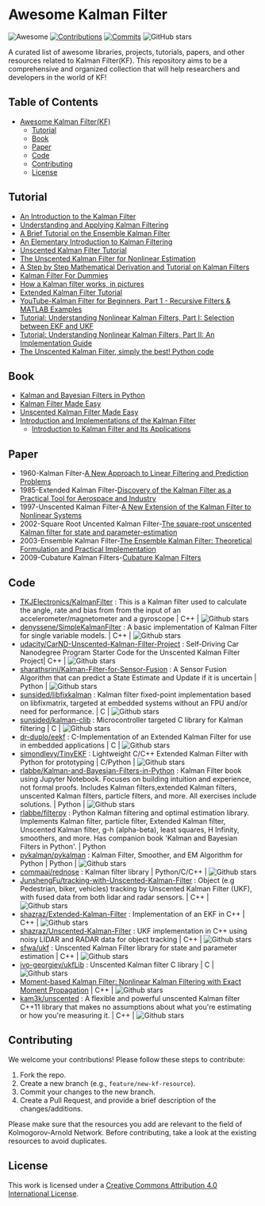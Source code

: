 # Awesome Kalman Filter

![Awesome](https://awesome.re/badge.svg) [![Contributions](https://img.shields.io/github/issues-pr-closed-raw/mintisan/awesome-kalman-filter.svg?label=contributions)](https://github.com/mintisan/awesome-kalman-filter/pulls) [![Commits](https://img.shields.io/github/last-commit/mintisan/awesome-kalman-filter.svg?label=last%20contribution)](https://github.com/gigwegbe/tinyml-papers-and-projects/commits/main) ![GitHub stars](https://img.shields.io/github/stars/mintisan/awesome-kalman-filter.svg?style=social)

A curated list of awesome libraries, projects, tutorials, papers, and other resources related to Kalman Filter(KF). This repository aims to be a comprehensive and organized collection that will help researchers and developers in the world of KF!


## Table of Contents

- [Awesome Kalman Filter(KF)](#awesome-kalman-filter)
  - [Tutorial](#tutorial)
  - [Book](#book)
  - [Paper](#paper)
  - [Code](#code)
  - [Contributing](#contributing)
  - [License](#license)

## Tutorial

- [An Introduction to the Kalman Filter](https://www.cs.unc.edu/~welch/media/pdf/kalman_intro.pdf)
- [Understanding and Applying Kalman Filtering](https://www.cs.cmu.edu/~motionplanning/papers/sbp_papers/kalman/kleeman_understanding_kalman.pdf)
- [A Brief Tutorial on the Ensemble Kalman Filter](https://arxiv.org/abs/0901.3725)
- [An Elementary Introduction to Kalman Filtering](https://arxiv.org/abs/1710.04055)
- [Unscented Kalman Filter Tutorial](https://www.researchgate.net/profile/Mohamed-Mourad-Lafifi/post/Unscented-Kalman-Filter/attachment/5a3401d34cde266d587b4efd/AS%3A571878130622464%401513357779148/download/Tutorial+UKF.pdf)
- [The Unscented Kalman Filter for Nonlinear Estimation](https://groups.seas.harvard.edu/courses/cs281/papers/unscented.pdf)
- [A Step by Step Mathematical Derivation and Tutorial on Kalman Filters](https://arxiv.org/abs/1910.03558)
- [Kalman Filter For Dummies](http://bilgin.esme.org/BitsAndBytes/KalmanFilterforDummies)
- [How a Kalman filter works, in pictures](https://www.bzarg.com/p/how-a-kalman-filter-works-in-pictures/)
- [Extended Kalman Filter Tutorial](https://homes.cs.washington.edu/~todorov/courses/cseP590/readings/tutorialEKF.pdf)
- [YouTube-Kalman Filter for Beginners, Part 1 - Recursive Filters & MATLAB Examples](https://www.youtube.com/watch?v=HCd-leV8OkU)
- [Tutorial: Understanding Nonlinear Kalman Filters, Part I: Selection between EKF and UKF](https://yugu.faculty.wvu.edu/research/interactive-robotics-letters/understanding-nonlinear-kalman-filters-part-i)
- [Tutorial: Understanding Nonlinear Kalman Filters, Part II: An Implementation Guide](https://yugu.faculty.wvu.edu/research/interactive-robotics-letters/understanding-nonlinear-kalman-filters-part-ii)
- [The Unscented Kalman Filter, simply the best! Python code](https://jgoslinski.medium.com/the-unscented-kalman-filter-simply-the-best-python-code-5cd5ebaebf5f)

## Book

- [Kalman and Bayesian Filters in Python](https://elec3004.uqcloud.net/2015/tutes/Kalman_and_Bayesian_Filters_in_Python.pdf)
- [Kalman Filter Made Easy](https://thekalmanfilter.com/kalman-filter-made-easy-ebook/)
- [Unscented Kalman Filter Made Easy](https://thekalmanfilter.com/unscented-kalman-filter-made-easy/)
- [Introduction and Implementations of the Kalman Filter](https://www.intechopen.com/books/7466)
  - [Introduction to Kalman Filter and Its Applications](https://www.intechopen.com/chapters/63164)

## Paper

- 1960-Kalman Filter-[A New Approach to Linear Filtering and Prediction Problems](https://www.unitedthc.com/DSP/Kalman1960.pdf)
- 1985-Extended Kalman Filter-[Discovery of the Kalman Filter as a Practical Tool for Aerospace and Industry](https://ntrs.nasa.gov/api/citations/19860003843/downloads/19860003843.pdf)
- 1997-Unscented Kalman Filter-[A New Extension of the Kalman Filter to Nonlinear Systems](https://www.cs.unc.edu/~welch/kalman/media/pdf/Julier1997_SPIE_KF)
- 2002-Square Root Uncented Kalman Filter-[The square-root unscented Kalman filter for state and parameter-estimation](https://ieeexplore.ieee.org/document/940586)
- 2003-Ensemble Kalman Filter-[The Ensemble Kalman Filter: Theoretical Formulation and Practical Implementation](https://www.ecmwf.int/sites/default/files/elibrary/2003/9321-ensemble-kalman-filter-theoretical-formulation-and-practical-implementation.pdf)
- 2009-Cubature Kalman Filters-[Cubature Kalman Filters](https://ieeexplore.ieee.org/document/4982682)


## Code

- [TKJElectronics/KalmanFilter](https://github.com/TKJElectronics/KalmanFilter) : This is a Kalman filter used to calculate the angle, rate and bias from from the input of an accelerometer/magnetometer and a gyroscope | C++ | ![Github stars](https://img.shields.io/github/stars/TKJElectronics/KalmanFilter.svg)
- [denyssene/SimpleKalmanFilter](https://github.com/denyssene/SimpleKalmanFilter) : A basic implementation of Kalman Filter for single variable models. | C++ | ![Github stars](https://img.shields.io/github/stars/denyssene/SimpleKalmanFilter.svg)
- [udacity/CarND-Unscented-Kalman-Filter-Project](https://github.com/udacity/CarND-Unscented-Kalman-Filter-Project) : Self-Driving Car Nanodegree Program Starter Code for the Unscented Kalman Filter Project| C++ | ![Github stars](https://img.shields.io/github/stars/udacity/CarND-Unscented-Kalman-Filter-Project.svg)
- [sharathsrini/Kalman-Filter-for-Sensor-Fusion](https://github.com/sharathsrini/Kalman-Filter-for-Sensor-Fusion) : A Sensor Fusion Algorithm that can predict a State Estimate and Update if it is uncertain | Python | ![Github stars](https://img.shields.io/github/stars/sharathsrini/Kalman-Filter-for-Sensor-Fusion.svg)
- [sunsided/libfixkalman](https://github.com/sunsided/libfixkalman) : Kalman filter fixed-point implementation based on libfixmatrix, targeted at embedded systems without an FPU and/or need for performance. | C | ![Github stars](https://img.shields.io/github/stars/sunsided/libfixkalman.svg)
- [sunsided/kalman-clib](https://github.com/sunsided/kalman-clib) : Microcontroller targeted C library for Kalman filtering | C | ![Github stars](https://img.shields.io/github/stars/sunsided/kalman-clib.svg)
- [dr-duplo/eekf](https://github.com/dr-duplo/eekf) : C-Implementation of an Extended Kalman Filter for use in embedded applications | C | ![Github stars](https://img.shields.io/github/stars/dr-duplo/eekf.svg)
- [simondlevy/TinyEKF](https://github.com/simondlevy/TinyEKF) : Lightweight C/C++ Extended Kalman Filter with Python for prototyping | C/Python | ![Github stars](https://img.shields.io/github/stars/simondlevy/TinyEKF.svg)
- [rlabbe/Kalman-and-Bayesian-Filters-in-Python](https://github.com/rlabbe/Kalman-and-Bayesian-Filters-in-Python) : Kalman Filter book using Jupyter Notebook. Focuses on building intuition and experience, not formal proofs. Includes Kalman filters,extended Kalman filters, unscented Kalman filters, particle filters, and more. All exercises include solutions. | Python | ![Github stars](https://img.shields.io/github/stars/rlabbe/Kalman-and-Bayesian-Filters-in-Python.svg)
- [rlabbe/filterpy](https://github.com/rlabbe/filterpy) : Python Kalman filtering and optimal estimation library. Implements Kalman filter, particle filter, Extended Kalman filter, Unscented Kalman filter, g-h (alpha-beta), least squares, H Infinity, smoothers, and more. Has companion book 'Kalman and Bayesian Filters in Python'. | Python
- [pykalman/pykalman](https://github.com/pykalman/pykalman) : Kalman Filter, Smoother, and EM Algorithm for Python | Python | ![Github stars](https://img.shields.io/github/stars/pykalman/pykalman.svg)
- [commaai/rednose](https://github.com/commaai/rednose) : Kalman filter library | Python/C/C++ | ![Github stars](https://img.shields.io/github/stars/commaai/rednose.svg)
- [JunshengFu/tracking-with-Unscented-Kalman-Filter](https://github.com/JunshengFu/tracking-with-Unscented-Kalman-Filter) : Object (e.g Pedestrian, biker, vehicles) tracking by Unscented Kalman Filter (UKF), with fused data from both lidar and radar sensors. | C++ | ![Github stars](https://img.shields.io/github/stars/JunshengFu/tracking-with-Unscented-Kalman-Filter.svg)
- [shazraz/Extended-Kalman-Filter](https://github.com/shazraz/Extended-Kalman-Filter) : Implementation of an EKF in C++ | C++ | ![Github stars](https://img.shields.io/github/stars/shazraz/Extended-Kalman-Filter.svg)
- [shazraz/Unscented-Kalman-Filter](https://github.com/shazraz/Unscented-Kalman-Filter) : UKF implementation in C++ using noisy LIDAR and RADAR data for object tracking | C++ | ![Github stars](https://img.shields.io/github/stars/shazraz/Unscented-Kalman-Filter.svg)
- [sfwa/ukf](https://github.com/sfwa/ukf) : Unscented Kalman Filter library for state and parameter estimation | C++ | ![Github stars](https://img.shields.io/github/stars/sfwa/ukf.svg)
- [ivo-georgiev/ukfLib](https://github.com/ivo-georgiev/ukfLib) : Unscented Kalman filter C library | C | ![Github stars](https://img.shields.io/github/stars/ivo-georgiev/ukfLib.svg)
- [Moment-based Kalman Filter: Nonlinear Kalman Filtering with Exact Moment Propagation](https://github.com/purewater0901/MKF) | C++ | ![Github stars](https://img.shields.io/github/stars/purewater0901/MKF.svg)
- [kam3k/unscented](https://github.com/kam3k/unscented) : A flexible and powerful unscented Kalman filter C++11 library that makes no assumptions about what you're estimating or how you're measuring it. | C++ | ![Github stars](https://img.shields.io/github/stars/kam3k/unscented.svg)

## Contributing

We welcome your contributions! Please follow these steps to contribute:

1. Fork the repo.
2. Create a new branch (e.g., `feature/new-kf-resource`).
3. Commit your changes to the new branch.
4. Create a Pull Request, and provide a brief description of the changes/additions.

Please make sure that the resources you add are relevant to the field of Kolmogorov-Arnold Network. Before contributing, take a look at the existing resources to avoid duplicates.

## License

This work is licensed under a [Creative Commons Attribution 4.0 International License](https://creativecommons.org/licenses/by/4.0/).

